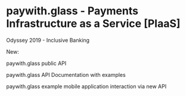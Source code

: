 # paywith.glass - Payments Infrastructure as a Service [PIaaS]

Odyssey 2019 - Inclusive Banking

New:

paywith.glass public API

paywith.glass API Documentation with examples

paywith.glass example mobile application interaction via new API
